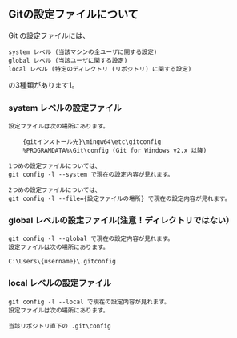 ## Gitの設定ファイルについて

Git の設定ファイルには、

    system レベル (当該マシンの全ユーザに関する設定)
    global レベル (当該ユーザに関する設定)
    local レベル (特定のディレクトリ (リポジトリ) に関する設定)
の3種類があります1。

### system レベルの設定ファイル

    設定ファイルは次の場所にあります。

        {gitインストール先}\mingw64\etc\gitconfig
        %PROGRAMDATA%\Git\config (Git for Windows v2.x 以降)

    1つめの設定ファイルについては、
    git config -l --system で現在の設定内容が見れます。

    2つめの設定ファイルについては、
    git config -l --file={設定ファイルの場所} で現在の設定内容が見れます。

### global レベルの設定ファイル(注意！ディレクトリではない）

    git config -l --global で現在の設定内容が見れます。
    設定ファイルは次の場所にあります。

    C:\Users\{username}\.gitconfig



### local レベルの設定ファイル

    git config -l --local で現在の設定内容が見れます。
    設定ファイルは次の場所にあります。

    当該リポジトリ直下の .git\config

